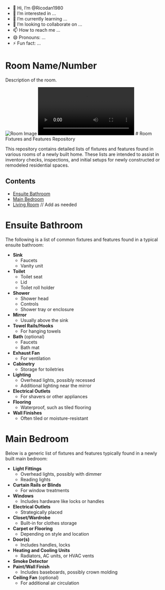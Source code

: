 - 👋 Hi, I’m @Ricodan1980
- 👀 I’m interested in ...
- 🌱 I’m currently learning ...
- 💞️ I’m looking to collaborate on ...
- 📫 How to reach me ...
- 😄 Pronouns: ...
- ⚡ Fun fact: ...

<!---
Ricodan1980/Ricodan1980 is a ✨ special ✨ repository because its `README.md` (this file) appears on your GitHub profile.
You can click the Preview link to take a look at your changes.
--->
<!DOCTYPE html>
<html>
<head>
    <title>Room Details</title>
</head>
<body>
    <h1>Room Name/Number</h1>
    <p>Description of the room.</p>
    <img src="link_to_room_image.jpg" alt="Room Image">
    <video src="room_video.mp4" controls>Video not supported</video>
</body>
</html>
# Room Fixtures and Features Repository

This repository contains detailed lists of fixtures and features found in various rooms of a newly built home. These lists are intended to assist in inventory checks, inspections, and initial setups for newly constructed or remodeled residential spaces.

## Contents

- [Ensuite Bathroom](/Ensuite_Bathroom.md)
- [Main Bedroom](/Main_Bedroom.md)
- [Living Room](/Living_Room.md)  // Add as needed
# Ensuite Bathroom

The following is a list of common fixtures and features found in a typical ensuite bathroom:

- **Sink**
  - Faucets
  - Vanity unit
- **Toilet**
  - Toilet seat
  - Lid
  - Toilet roll holder
- **Shower**
  - Shower head
  - Controls
  - Shower tray or enclosure
- **Mirror**
  - Usually above the sink
- **Towel Rails/Hooks**
  - For hanging towels
- **Bath** (optional)
  - Faucets
  - Bath mat
- **Exhaust Fan**
  - For ventilation
- **Cabinetry**
  - Storage for toiletries
- **Lighting**
  - Overhead lights, possibly recessed
  - Additional lighting near the mirror
- **Electrical Outlets**
  - For shavers or other appliances
- **Flooring**
  - Waterproof, such as tiled flooring
- **Wall Finishes**
  - Often tiled or moisture-resistant
# Main Bedroom

Below is a generic list of fixtures and features typically found in a newly built main bedroom:

- **Light Fittings**
  - Overhead lights, possibly with dimmer
  - Reading lights
- **Curtain Rails or Blinds**
  - For window treatments
- **Windows**
  - Includes hardware like locks or handles
- **Electrical Outlets**
  - Strategically placed
- **Closet/Wardrobe**
  - Built-in for clothes storage
- **Carpet or Flooring**
  - Depending on style and location
- **Door(s)**
  - Includes handles, locks
- **Heating and Cooling Units**
  - Radiators, AC units, or HVAC vents
- **Smoke Detector**
- **Paint/Wall Finish**
  - Includes baseboards, possibly crown molding
- **Ceiling Fan** (optional)
  - For additional air circulation

